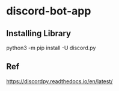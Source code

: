 # discord-bot-app

## Installing Library

python3 -m pip install -U discord.py


## Ref 

https://discordpy.readthedocs.io/en/latest/
